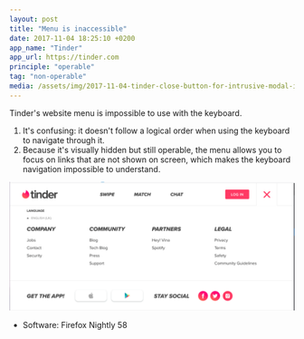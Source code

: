 ```yaml
---
layout: post
title: "Menu is inaccessible"
date: 2017-11-04 18:25:10 +0200
app_name: "Tinder"
app_url: https://tinder.com
principle: "operable"
tag: "non-operable"
media: /assets/img/2017-11-04-tinder-close-button-for-intrusive-modal-isnt-accessible.gif
---
```


Tinder's website menu is impossible to use with the keyboard.

1. It's confusing: it doesn't follow a logical order when using the keyboard to navigate through it.
2. Because it's visually hidden but still operable, the menu allows you to focus on links that are not shown on screen, which makes the keyboard navigation impossible to understand.

![Menu](/assets/img/2017-11-04-tinder-close-button-for-intrusive-modal-isnt-accessible-2.png)

* Software: Firefox Nightly 58

